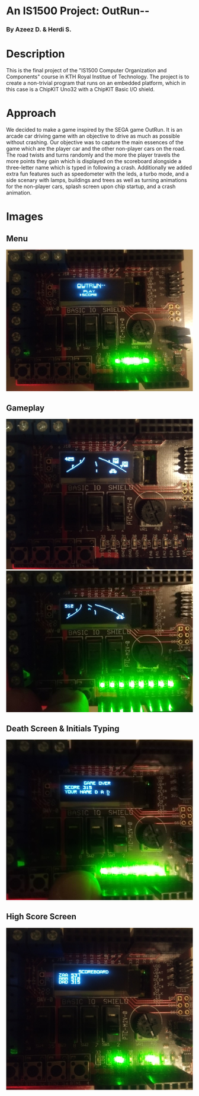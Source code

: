 # An IS1500 Project: **OutRun--**
### By Azeez D. & Herdi S.

# Description
This is the final project of the "IS1500 Computer Organization and Components" course in KTH Royal Institue of Technology. The project is to create a non-trivial program that runs on an embedded platform, which in this case is a ChipKIT Uno32 with a ChipKIT Basic I/O shield.

# Approach
We decided to make a game inspired by the SEGA game OutRun. It is an arcade car driving game with an objective to drive as much as possible without crashing. Our objective was to capture the main essences of the game which are the player car and the other non-player cars on the road. The road twists and turns randomly and the more the player travels the more points they gain which is displayed on the scoreboard alongside a three-letter name which is typed in following a crash. Additionally we added extra fun features such as speedometer with the leds, a turbo mode, and a side scenary with lamps, buildings and trees as well as turning animations for the non-player cars, splash screen upon chip startup, and a crash animation.

# Images

## Menu
![image](./images/menu.jpg)

## Gameplay
![image](./images/game1.jpg)
![image](./images/game2.jpg)

## Death Screen & Initials Typing
![image](./images/death.jpg)

## High Score Screen
![image](./images/highscore.jpg)

